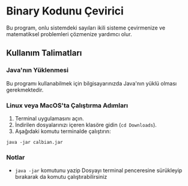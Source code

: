 <h1>Binary Kodunu Çevirici</h1>

<p>Bu program, onlu sistemdeki sayıları ikili sisteme çevirmenize ve matematiksel problemleri çözmenize yardımcı olur.</p>

<h2>Kullanım Talimatları</h2>

<h3>Java'nın Yüklenmesi</h3>

<p>Bu programı kullanabilmek için bilgisayarınızda Java'nın yüklü olması gerekmektedir.</p>

<h3>Linux veya MacOS'ta Çalıştırma Adımları</h3>

<ol>
  <li>Terminal uygulamasını açın.</li>
  <li>İndirilen dosyalarınızı içeren klasöre gidin (<code>cd Downloads</code>).</li>
  <li>Aşağıdaki komutu terminalde çalıştırın:</li>
</ol>

<pre><code>java -jar calbian.jar</code></pre>

<h3>Notlar</h3>

<ul>
  <li><code>java -jar</code> komutunu yazip Dosyayı terminal penceresine sürükleyip bırakarak da komutu çalıştırabilirsiniz</li>
</ul>
